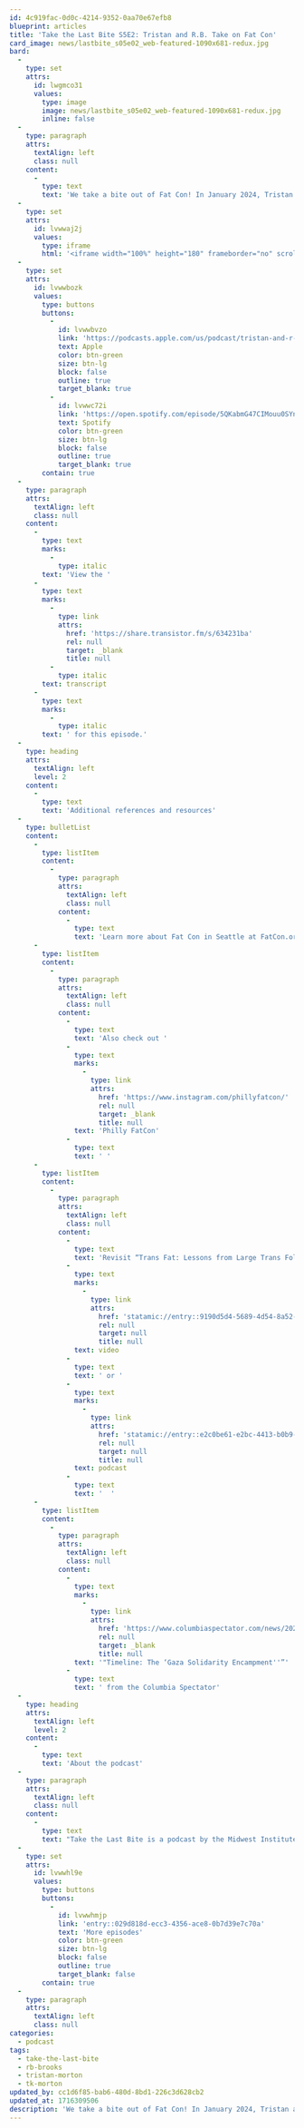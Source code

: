 ```yaml
---
id: 4c919fac-0d0c-4214-9352-0aa70e67efb8
blueprint: articles
title: 'Take the Last Bite S5E2: Tristan and R.B. Take on Fat Con'
card_image: news/lastbite_s05e02_web-featured-1090x681-redux.jpg
bard:
  -
    type: set
    attrs:
      id: lwgmco31
      values:
        type: image
        image: news/lastbite_s05e02_web-featured-1090x681-redux.jpg
        inline: false
  -
    type: paragraph
    attrs:
      textAlign: left
      class: null
    content:
      -
        type: text
        text: 'We take a bite out of Fat Con! In January 2024, Tristan and R.B. attended Fat Con in Seattle, a celebration of fat joy featuring keynotes, a fashion show, and brunch. These fattie baddies reminisce on their glorious time at the inaugural event and share their aspirations for a Midwest Fat Fest.'
  -
    type: set
    attrs:
      id: lvwwaj2j
      values:
        type: iframe
        html: '<iframe width="100%" height="180" frameborder="no" scrolling="no" seamless src="https://share.transistor.fm/e/634231ba"></iframe>'
  -
    type: set
    attrs:
      id: lvwwbozk
      values:
        type: buttons
        buttons:
          -
            id: lvwwbvzo
            link: 'https://podcasts.apple.com/us/podcast/tristan-and-r-b-take-on-fat-con/id1582890778?i=1000654790302'
            text: Apple
            color: btn-green
            size: btn-lg
            block: false
            outline: true
            target_blank: true
          -
            id: lvwwc72i
            link: 'https://open.spotify.com/episode/5QKabmG47CIMouu0SYnd13'
            text: Spotify
            color: btn-green
            size: btn-lg
            block: false
            outline: true
            target_blank: true
        contain: true
  -
    type: paragraph
    attrs:
      textAlign: left
      class: null
    content:
      -
        type: text
        marks:
          -
            type: italic
        text: 'View the '
      -
        type: text
        marks:
          -
            type: link
            attrs:
              href: 'https://share.transistor.fm/s/634231ba'
              rel: null
              target: _blank
              title: null
          -
            type: italic
        text: transcript
      -
        type: text
        marks:
          -
            type: italic
        text: ' for this episode.'
  -
    type: heading
    attrs:
      textAlign: left
      level: 2
    content:
      -
        type: text
        text: 'Additional references and resources'
  -
    type: bulletList
    content:
      -
        type: listItem
        content:
          -
            type: paragraph
            attrs:
              textAlign: left
              class: null
            content:
              -
                type: text
                text: 'Learn more about Fat Con in Seattle at FatCon.org'
      -
        type: listItem
        content:
          -
            type: paragraph
            attrs:
              textAlign: left
              class: null
            content:
              -
                type: text
                text: 'Also check out '
              -
                type: text
                marks:
                  -
                    type: link
                    attrs:
                      href: 'https://www.instagram.com/phillyfatcon/'
                      rel: null
                      target: _blank
                      title: null
                text: 'Philly FatCon'
              -
                type: text
                text: ' '
      -
        type: listItem
        content:
          -
            type: paragraph
            attrs:
              textAlign: left
              class: null
            content:
              -
                type: text
                text: 'Revisit “Trans Fat: Lessons from Large Trans Folks” via '
              -
                type: text
                marks:
                  -
                    type: link
                    attrs:
                      href: 'statamic://entry::9190d5d4-5689-4d54-8a52-3a6604d7ffd6'
                      rel: null
                      target: null
                      title: null
                text: video
              -
                type: text
                text: ' or '
              -
                type: text
                marks:
                  -
                    type: link
                    attrs:
                      href: 'statamic://entry::e2c0be61-e2bc-4413-b0b9-850a7f1e8265'
                      rel: null
                      target: null
                      title: null
                text: podcast
              -
                type: text
                text: '  '
      -
        type: listItem
        content:
          -
            type: paragraph
            attrs:
              textAlign: left
              class: null
            content:
              -
                type: text
                marks:
                  -
                    type: link
                    attrs:
                      href: 'https://www.columbiaspectator.com/news/2024/05/02/timeline-the-gaza-solidarity-encampment/'
                      rel: null
                      target: _blank
                      title: null
                text: '"Timeline: The ‘Gaza Solidarity Encampment''”'
              -
                type: text
                text: ' from the Columbia Spectator'
  -
    type: heading
    attrs:
      textAlign: left
      level: 2
    content:
      -
        type: text
        text: 'About the podcast'
  -
    type: paragraph
    attrs:
      textAlign: left
      class: null
    content:
      -
        type: text
        text: "Take the Last Bite is a podcast by the Midwest Institute for Sexuality and Gender Diversity. It's a direct counter to the Midwest Nice mentality— highlighting advocacy and activism by queer/trans communities in the Midwest region. Through each episode, we're aiming to unearth the often disregarded and unacknowledged contributions of queer and trans folks to social change through interviews, casual conversations and reflections on Midwest queer time, space, and place."
  -
    type: set
    attrs:
      id: lvwwhl9e
      values:
        type: buttons
        buttons:
          -
            id: lvwwhmjp
            link: 'entry::029d818d-ecc3-4356-ace8-0b7d39e7c70a'
            text: 'More episodes'
            color: btn-green
            size: btn-lg
            block: false
            outline: true
            target_blank: false
        contain: true
  -
    type: paragraph
    attrs:
      textAlign: left
      class: null
categories:
  - podcast
tags:
  - take-the-last-bite
  - rb-brooks
  - tristan-morton
  - tk-morton
updated_by: cc1d6f85-bab6-480d-8bd1-226c3d628cb2
updated_at: 1716309506
description: 'We take a bite out of Fat Con! In January 2024, Tristan and R.B. attended Fat Con in Seattle, a celebration of fat joy featuring keynotes, a fashion show, and brunch. These fattie baddies reminisce on their glorious time at the inaugural event and share their aspirations for a Midwest Fat Fest.'
---
```

